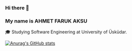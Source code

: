 ### Hi there 👋
### My name is AHMET FARUK AKSU 


🎓 Studying Software Engineering at University of Üsküdar.



[![Anurag's GitHub stats](https://github-readme-stats.vercel.app/api?username=123farukaksu)](https://github.com/anuraghazra/github-readme-stats)
